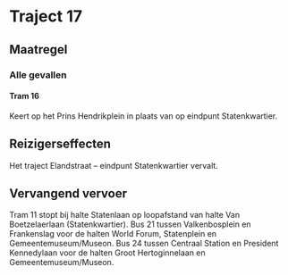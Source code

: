 # Traject 17
## Maatregel
### Alle gevallen

#### Tram 16
Keert op het Prins Hendrikplein in plaats van op eindpunt Statenkwartier.

## Reizigerseffecten
Het traject Elandstraat – eindpunt Statenkwartier vervalt.

## Vervangend vervoer
Tram 11 stopt bij halte Statenlaan op loopafstand van halte Van Boetzelaerlaan (Statenkwartier).
Bus 21 tussen Valkenbosplein en Frankenslag voor de halten World Forum, Statenplein en Gemeentemuseum/Museon.
Bus 24 tussen Centraal Station en President Kennedylaan voor de halten Groot Hertoginnelaan en Gemeentemuseum/Museon.
